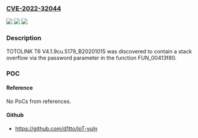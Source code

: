 ### [CVE-2022-32044](https://cve.mitre.org/cgi-bin/cvename.cgi?name=CVE-2022-32044)
![](https://img.shields.io/static/v1?label=Product&message=n%2Fa&color=blue)
![](https://img.shields.io/static/v1?label=Version&message=n%2Fa&color=blue)
![](https://img.shields.io/static/v1?label=Vulnerability&message=n%2Fa&color=brighgreen)

### Description

TOTOLINK T6 V4.1.9cu.5179_B20201015 was discovered to contain a stack overflow via the password parameter in the function FUN_00413f80.

### POC

#### Reference
No PoCs from references.

#### Github
- https://github.com/d1tto/IoT-vuln

